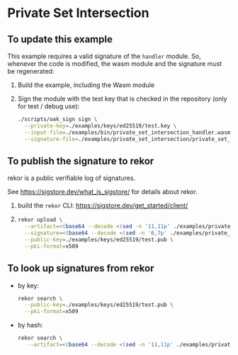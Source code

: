 # Private Set Intersection

## To update this example

This example requires a valid signature of the `handler` module. So, whenever
the code is modified, the wasm module and the signature must be regenerated:

1. Build the example, including the Wasm module
1. Sign the module with the test key that is checked in the repository (only for
   test / debug use):

   ```bash
   ./scripts/oak_sign sign \
     --private-key=./examples/keys/ed25519/test.key \
     --input-file=./examples/bin/private_set_intersection_handler.wasm \
     --signature-file=./examples/private_set_intersection/private_set_intersection_handler.sign
   ```

## To publish the signature to rekor

rekor is a public verifiable log of signatures.

See <https://sigstore.dev/what_is_sigstore/> for details about rekor.

1. build the `rekor` CLI: <https://sigstore.dev/get_started/client/>
1. ```bash
   rekor upload \
     --artifact=<(base64 --decode <(sed -n '11,11p' ./examples/private_set_intersection/private_set_intersection_handler.sign | tr -d '[:space:]')) \
     --signature=<(base64 --decode <(sed -n '6,7p' ./examples/private_set_intersection/private_set_intersection_handler.sign | tr -d '[:space:]')) \
     --public-key=./examples/keys/ed25519/test.pub \
     --pki-format=x509
   ```

## To look up signatures from rekor

- by key:

  ```bash
  rekor search \
    --public-key=./examples/keys/ed25519/test.pub \
    --pki-format=x509
  ```

- by hash:

  ```bash
  rekor search \
     --artifact=<(base64 --decode <(sed -n '11,11p' ./examples/private_set_intersection/private_set_intersection_handler.sign | tr -d '[:space:]'))
  ```
